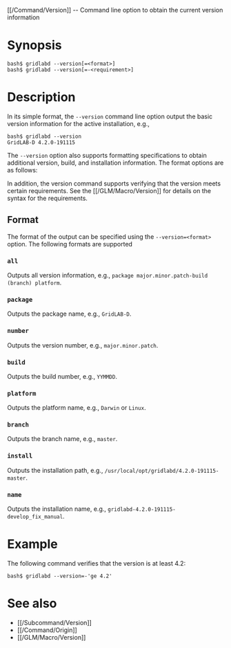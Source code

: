 [[/Command/Version]] -- Command line option to obtain the current version information

# Synopsis

~~~
bash$ gridlabd --version[=<format>]
bash$ gridlabd --version[=-<requirement>]
~~~

# Description

In its simple format, the `--version` command line option output the basic version information for the active installation, e.g.,

~~~
bash$ gridlabd --version
GridLAB-D 4.2.0-191115
~~~

The `--version` option also supports formatting specifications to obtain additional version, build, and installation information. The format options are as follows:

In addition, the version command supports verifying that the version meets certain requirements.  See the [[/GLM/Macro/Version]] for details on the syntax for the requirements.

## Format

The format of the output can be specified using the `--version=<format>` option. The following formats are supported

### `all`

Outputs all version information, e.g., `package major.minor.patch-build (branch) platform`.

### `package` 

Outputs the package name, e.g., `GridLAB-D`.

### `number`

Outputs the version number, e.g., `major.minor.patch`.

### `build`

Outputs the build number, e.g., `YYMMDD`.

### `platform`

Outputs the platform name, e.g., `Darwin` or `Linux`.

### `branch`

Outputs the branch name, e.g., `master`.

### `install`

Outputs the installation path, e.g., `/usr/local/opt/gridlabd/4.2.0-191115-master`.

### `name`

Outputs the installation name, e.g., `gridlabd-4.2.0-191115-develop_fix_manual`.

# Example

The following command verifies that the version is at least 4.2:

~~~
bash$ gridlabd --version=-'ge 4.2'
~~~

# See also

* [[/Subcommand/Version]]
* [[/Command/Origin]]
* [[/GLM/Macro/Version]]
